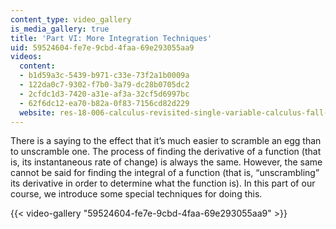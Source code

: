 ```yaml
---
content_type: video_gallery
is_media_gallery: true
title: 'Part VI: More Integration Techniques'
uid: 59524604-fe7e-9cbd-4faa-69e293055aa9
videos:
  content:
  - b1d59a3c-5439-b971-c33e-73f2a1b0009a
  - 122da0c7-9302-f7b0-3a79-dc28b0705dc2
  - 2cfdc1d3-7420-a31e-af3a-32cf5d6997bc
  - 62f6dc12-ea70-b82a-0f83-7156cd82d229
  website: res-18-006-calculus-revisited-single-variable-calculus-fall-2010
---
```


There is a saying to the effect that it’s much easier to scramble an egg than to unscramble one. The process of finding the derivative of a function (that is, its instantaneous rate of change) is always the same. However, the same cannot be said for finding the integral of a function (that is, “unscrambling” its derivative in order to determine what the function is). In this part of our course, we introduce some special techniques for doing this.

{{< video-gallery "59524604-fe7e-9cbd-4faa-69e293055aa9" >}}

